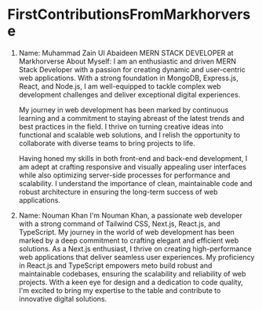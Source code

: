 # FirstContributionsFromMarkhorverse
 1. Name: Muhammad Zain Ul Abaideen
    MERN STACK DEVELOPER at Markhorverse
    About Myself: I am an enthusiastic and driven MERN Stack Developer with a passion for creating dynamic and user-centric web applications. With a strong foundation in MongoDB, Express.js, React, and Node.js, I am well-equipped to tackle complex web development challenges and deliver exceptional digital experiences.

    My journey in web development has been marked by continuous learning and a commitment to staying abreast of the latest trends and best practices in the field. I thrive on turning creative ideas into functional and scalable web solutions, and I relish the opportunity to collaborate with diverse teams to bring projects to life.

    Having honed my skills in both front-end and back-end development, I am adept at crafting responsive and visually appealing user interfaces while also optimizing server-side processes for performance and scalability. I understand the importance of clean, maintainable code and robust architecture in ensuring the long-term success of web applications.

2. Name: Nouman Khan
   I'm Nouman Khan, a passionate web developer with a strong command of Tailwind CSS, Next.js, React.js, and
   TypeScript. My journey in the world of web development has been marked by a deep commitment to crafting
   elegant and efficient web solutions. As a Next.js enthusiast, I thrive on creating high-performance web
   applications that deliver seamless user experiences. My proficiency in React.js and TypeScript empowers meto build robust and maintainable codebases, ensuring the scalability and reliability of web projects. With a keen eye for design and a dedication to code quality, I'm excited to bring my expertise to the table and contribute to innovative digital solutions.
